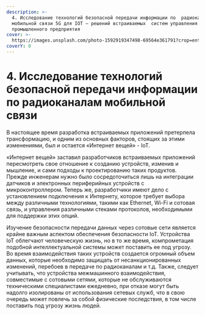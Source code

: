 ```yaml
---
description: >-
  4. Исследование технологий безопасной передачи информации по  радиоканалам
  мобильной связи 5G для IOT – решений встраиваемых  систем управления
  промышленного предприятия
cover: >-
  https://images.unsplash.com/photo-1592919347498-69564e361791?crop=entropy&cs=srgb&fm=jpg&ixid=MnwxOTcwMjR8MHwxfHNlYXJjaHw0fHx3aXJlbGVzc3xlbnwwfHx8fDE2MzY0NzA2NzY&ixlib=rb-1.2.1&q=85
coverY: 0
---
```


# 4. Исследование технологий безопасной передачи информации по  радиоканалам мобильной связи

В настоящее время разработка встраиваемых приложений претерпела трансформацию, и одним из основных факторов, стоящих за этими изменениями, был и остается «Интернет вещей» - IoT.&#x20;

«Интернет вещей» заставил разработчиков встраиваемых приложений пересмотреть свое отношение к созданию устройств, изменив и мышление, и сами подходы к проектированию таких продуктов. Прежде инженерам нужно было сосредоточиться лишь на интеграции датчиков и электронных периферийных устройств с микроконтроллером. Теперь же, разработчики имеют дело с установлением подключения к Интернету, которое требует выбора между различными технологиями, такими как Ethernet, Wi-Fi и сотовая связь, и управления различными стеками протоколов, необходимыми для поддержки этих опций.&#x20;

Изучение безопасности передачи данных через сотовые сети является крайне важным аспектом обеспечения безопасности IoT. Устройства IoT облегчают человеческую жизнь, но в то же время, компрометация подобной интеллектуальной системы может поставить ее под угрозу. Во время взаимодействия таких устройств создается огромный объем данных, которые необходимо защищать от несанкционированных изменений, перебоев в передаче по радиоканалам и т.д. Также, следует учитывать, что устройства межмашинного взаимодействия, совместимые с сотовыми сетями, которые не обслуживаются техническими специалистами ежедневно, при отказе могут быть надолго изолированы от использования сетевых служб, что в свою очередь может повлечь за собой физические последствия, в том числе поставить под угрозу жизнь людей.
